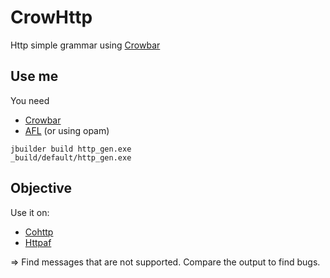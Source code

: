 # CrowHttp
Http simple grammar using [Crowbar](https://github.com/stedolan/crowbar/issues)

## Use me
You need
- [Crowbar](https://github.com/stedolan/crowbar/issues)
- [AFL](http://lcamtuf.coredump.cx/afl/) (or using opam)
```
jbuilder build http_gen.exe
_build/default/http_gen.exe
```

## Objective
Use it on:
- [Cohttp](https://github.com/mirage/ocaml-cohttp)
- [Httpaf](https://github.com/inhabitedtype/httpaf)

=> Find messages that are not supported. Compare the output to find bugs.
